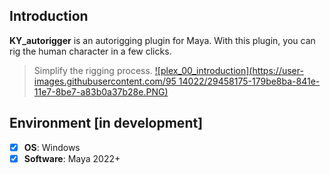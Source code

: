 ## **Introduction**
**KY_autorigger** is an autorigging plugin for Maya.
With this plugin, you can rig the human character in a few clicks.

> Simplify the rigging process.
[![plex_00_introduction](https://user-images.githubusercontent.com/95
14022/29458175-179be8ba-841e-11e7-8be7-a83b0a37b28e.PNG)](https://youtu.be/RnRnf7ysa1w?si=oSJtZu9K0IZcrpYY)
## Environment [in development]
- [x] **OS**: Windows
- [x] **Software**: Maya 2022+